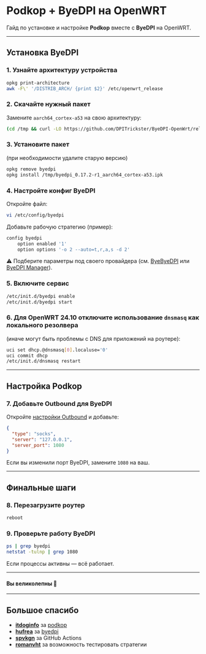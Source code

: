 # Podkop + ByeDPI на OpenWRT

Гайд по установке и настройке **Podkop** вместе с **ByeDPI** на OpenWRT.

---

## Установка ByeDPI

### 1. Узнайте архитектуру устройства

```sh
opkg print-architecture
awk -F\' '/DISTRIB_ARCH/ {print $2}' /etc/openwrt_release
```

### 2. Скачайте нужный пакет

Замените `aarch64_cortex-a53` на свою архитектуру:

```sh
(cd /tmp && curl -LO https://github.com/DPITrickster/ByeDPI-OpenWrt/releases/download/v0.17.2-24.10/byedpi_0.17.2-r1_aarch64_cortex-a53.ipk)
```

### 3. Установите пакет

(при необходимости удалите старую версию)

```sh
opkg remove byedpi
opkg install /tmp/byedpi_0.17.2-r1_aarch64_cortex-a53.ipk
```

### 4. Настройте конфиг ByeDPI

Откройте файл:

```sh
vi /etc/config/byedpi
```

Добавьте рабочую стратегию (пример):

```sh
config byedpi
    option enabled '1'
    option options '-o 2 --auto=t,r,a,s -d 2'
```

⚠️ Подберите параметры под своего провайдера (см. [ByeByeDPI](https://github.com/romanvht/ByeByeDPI) или [ByeDPI Manager](https://github.com/romanvht/ByeDPIManager)).

### 5. Включите сервис

```sh
/etc/init.d/byedpi enable
/etc/init.d/byedpi start
```

### 6. Для OpenWRT 24.10 отключите использование `dnsmasq` как локального резолвера

(иначе могут быть проблемы с DNS для приложений на роутере):

```sh
uci set dhcp.@dnsmasq[0].localuse='0'
uci commit dhcp
/etc/init.d/dnsmasq restart
```

---

## Настройка Podkop

### 7. Добавьте Outbound для ByeDPI

Откройте [настройки Outbound](https://podkop.net/docs/ownoutbound/) и добавьте:

```json
{
  "type": "socks",
  "server": "127.0.0.1",
  "server_port": 1080
}
```

Если вы изменили порт ByeDPI, замените `1080` на ваш.

---

## Финальные шаги

### 8. Перезагрузите роутер

```sh
reboot
```

### 9. Проверьте работу ByeDPI

```sh
ps | grep byedpi
netstat -tulnp | grep 1080
```

Если процессы активны — всё работает.

---

#### Вы великолепны 🚀

---

## Большое спасибо

- **[itdoginfo](https://github.com/itdoginfo)** за [podkop](https://github.com/itdoginfo/podkop)
- **[hufrea](https://github.com/hufrea)** за [byedpi](https://github.com/hufrea/byedpi)
- **[spvkgn](https://github.com/spvkgn)** за GitHub Actions
- **[romanvht](https://github.com/romanvht)** за возможность тестировать стратегии
